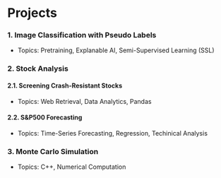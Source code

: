 # Projects

### 1. Image Classification with Pseudo Labels
* Topics: Pretraining, Explanable AI, Semi-Supervised Learning (SSL)
  
### 2. Stock Analysis

#### 2.1. Screening Crash-Resistant Stocks
* Topics: Web Retrieval, Data Analytics, Pandas 

#### 2.2. S&P500 Forecasting
* Topics: Time-Series Forecasting, Regression, Techinical Analysis

### 3. Monte Carlo Simulation 
* Topics: C++, Numerical Computation
